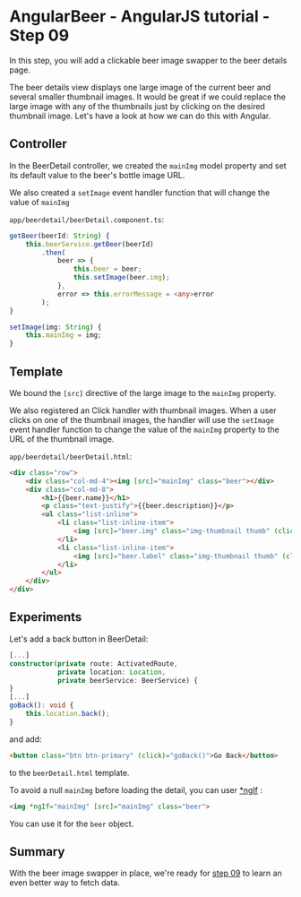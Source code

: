 # AngularBeer - AngularJS tutorial - Step 09 #

In this step, you will add a clickable beer image swapper to the beer details page.

The beer details view displays one large image of the current beer and several smaller thumbnail images. It would be great if we could replace the large image with any of the thumbnails just by clicking on the desired thumbnail image. Let's have a look at how we can do this with Angular.

## Controller ##

In the BeerDetail controller, we created the `mainImg` model property and set its default value to the beer's bottle image URL.

We also created a `setImage` event handler function that will change the value of `mainImg`

`app/beerdetail/beerDetail.component.ts`:

```typescript
getBeer(beerId: String) {
    this.beerService.getBeer(beerId)
        .then(
            beer => {
                this.beer = beer;
                this.setImage(beer.img);
            },
            error => this.errorMessage = <any>error
        );
}

setImage(img: String) {
    this.mainImg = img;
}
```


## Template ##

We bound the `[src]` directive of the large image to the `mainImg` property.

We also registered an Click handler with thumbnail images. When a user clicks on one of the thumbnail images, the handler will use the `setImage` event handler function to change the value of the `mainImg` property to the URL of the thumbnail image.

`app/beerdetail/beerDetail.html`:

```html
<div class="row">
    <div class="col-md-4"><img [src]="mainImg" class="beer"></div>
    <div class="col-md-8">
        <h1>{{beer.name}}</h1>
        <p class="text-justify">{{beer.description}}</p>
        <ul class="list-inline">
            <li class="list-inline-item">
                <img [src]="beer.img" class="img-thumbnail thumb" (click)="setImage(beer.img)">
            </li>
            <li class="list-inline-item">
                <img [src]="beer.label" class="img-thumbnail thumb" (click)="setImage(beer.label)">
            </li>
        </ul>
    </div>
</div>
```

## Experiments ##

Let's add a back button in BeerDetail:

```typescript
[...]
constructor(private route: ActivatedRoute,
            private location: Location,
            private beerService: BeerService) {
}
[...]
goBack(): void {
    this.location.back();
}

```

and add:

```html
<button class="btn btn-primary" (click)="goBack()">Go Back</button>
```

to the `beerDetail.html` template.

To avoid a null `mainImg` before loading the detail, you can user [*ngIf](https://angular.io/docs/ts/latest/api/common/index/NgIf-directive.html) :
```html
<img *ngIf="mainImg" [src]="mainImg" class="beer">
```

You can use it for the `beer` object.

## Summary ##

With the beer image swapper in place, we're ready for [step 09](../step-09) to learn an even better way to fetch data.